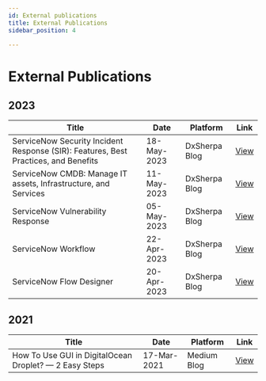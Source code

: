 ```yaml
---
id: External publications
title: External Publications
sidebar_position: 4

---
```


# External Publications

##  2023

|    Title    | Date  | Platform  | Link |
| --------- | -----------------|----- |----------- |
|ServiceNow Security Incident Response (SIR): Features, Best Practices, and Benefits| 18-May-2023|DxSherpa Blog |[View](https://www.dxsherpa.com/blogs/servicenow-security-incident-response-sir-features-best-practices-and-benefits/)|
|ServiceNow CMDB: Manage IT assets, Infrastructure, and Services  | 11-May-2023| DxSherpa Blog | [View](https://www.dxsherpa.com/blogs/servicenow-cmdb-manage-it-assets-infrastructure-and-services/)|
|ServiceNow Vulnerability Response  | 05-May-2023|  DxSherpa Blog | [View](https://www.dxsherpa.com/blogs/servicenow-vulnerability-response/)|
|ServiceNow Workflow  | 22-Apr-2023|  DxSherpa Blog | [View](https://www.dxsherpa.com/blogs/servicenow-workflow/)|
|ServiceNow Flow Designer  | 20-Apr-2023|  DxSherpa Blog | [View](https://www.dxsherpa.com/blogs/servicenow-flow-designer/)|


## 2021
|    Title    | Date | Platform    | Link |
| --------- | ---------------------- | -----|------ |
|How To Use GUI in DigitalOcean Droplet? — 2 Easy Steps | 17-Mar-2021 | Medium Blog | [View](https://kaustubhk24.medium.com/how-to-use-gui-in-digitalocean-droplet-2-easy-steps-swayalgo-36073163bed9)|